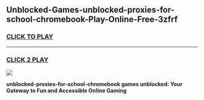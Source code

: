 
## Unblocked-Games-unblocked-proxies-for-school-chromebook-Play-Online-Free-3zfrf
<h3>
<a href="https://premium76.site?title=unblocked-proxies-for-school-chromebook&ref=26A">CLICK TO PLAY</a></h3>
<hr>

<h3>
<a href="https://premium76.site?title=unblocked-proxies-for-school-chromebook&ref=26A">CLICK 2 PLAY</a>
  
</h3>

<a href="https://premium76.site?title=unblocked-proxies-for-school-chromebook&ref=26A"><img src="https://clearcache.store/games.png"></a>


**unblocked-proxies-for-school-chromebook games unblocked: Your Gateway to Fun and Accessible Online Gaming**
